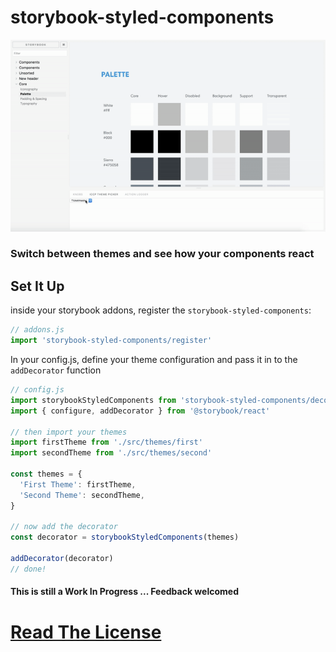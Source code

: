 # storybook-styled-components

![Theme Picker Animation](./docs/theme-picker.gif)

### Switch between themes and see how your components react


## Set It Up

inside your storybook addons, register the `storybook-styled-components`:

```javascript
// addons.js
import 'storybook-styled-components/register'
```

In your config.js, define your theme configuration and pass it in to the `addDecorator` function


```javascript
// config.js
import storybookStyledComponents from 'storybook-styled-components/decorator'
import { configure, addDecorator } from '@storybook/react'

// then import your themes
import firstTheme from './src/themes/first'
import secondTheme from './src/themes/second'

const themes = {
  'First Theme': firstTheme,
  'Second Theme': secondTheme,
}

// now add the decorator
const decorator = storybookStyledComponents(themes)

addDecorator(decorator)
// done!
```

#### This is still a Work In Progress ... Feedback welcomed

# [Read The License](./license.md)